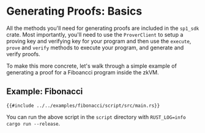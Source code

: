 # Generating Proofs: Basics

All the methods you'll need for generating proofs are included in the `sp1_sdk` crate. Most importantly, you'll need to use the `ProverClient` to setup a proving key and verifying key for your program and then use the `execute`, `prove` and `verify` methods to execute your program, and generate and verify proofs.

To make this more concrete, let's walk through a simple example of generating a proof for a Fiboancci program inside the zkVM.

## Example: Fibonacci

```rust,noplayground
{{#include ../../examples/fibonacci/script/src/main.rs}}
```

You can run the above script in the `script` directory with `RUST_LOG=info cargo run --release`.